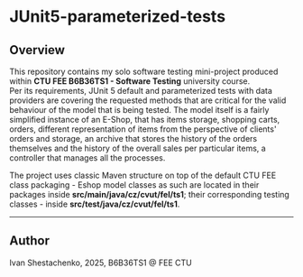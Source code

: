 # JUnit5-parameterized-tests

## Overview

This repository contains my solo software testing mini-project produced within **CTU FEE B6B36TS1 - Software Testing** university course.  
Per its requirements, JUnit 5 default and parameterized tests with data providers are covering the requested methods that are critical for
the valid behaviour of the model that is being tested. The model itself is a fairly simplified instance of an E-Shop, that has items storage,
shopping carts, orders, different representation of items from the perspective of clients' orders and storage, an archive that stores the history of the orders themselves and
the history of the overall sales per particular items, a controller that manages all the processes.  


The project uses classic Maven structure on top of the default CTU FEE class packaging - Eshop model classes as such are located in their packages inside **src/main/java/cz/cvut/fel/ts1**;
their corresponding testing classes - inside **src/test/java/cz/cvut/fel/ts1**.

---

## Author

Ivan Shestachenko, 2025, B6B36TS1 @ FEE CTU